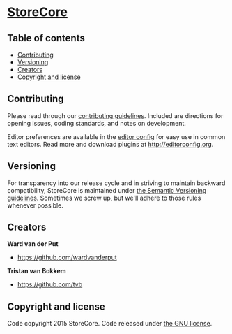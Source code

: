 # [StoreCore](http://storecore.io)

## Table of contents

- [Contributing](#contributing)
- [Versioning](#versioning)
- [Creators](#creators)
- [Copyright and license](#copyright-and-license)



## Contributing

Please read through our [contributing guidelines](https://github.com/storecore/core/blob/master/CONTRIBUTING.md). Included are directions for opening issues, coding standards, and notes on development.

Editor preferences are available in the [editor config](https://github.com/storecore/core/blob/master/.editorconfig) for easy use in common text editors. Read more and download plugins at <http://editorconfig.org>.



## Versioning

For transparency into our release cycle and in striving to maintain backward compatibility, StoreCore is maintained under [the Semantic Versioning guidelines](http://semver.org/). Sometimes we screw up, but we'll adhere to those rules whenever possible.



## Creators

**Ward van der Put**

- <https://github.com/wardvanderput>

**Tristan van Bokkem**

- <https://github.com/tvb>



## Copyright and license

Code copyright 2015 StoreCore. Code released under [the GNU license](https://github.com/storecore/core/blob/master/LICENSE.txt).
